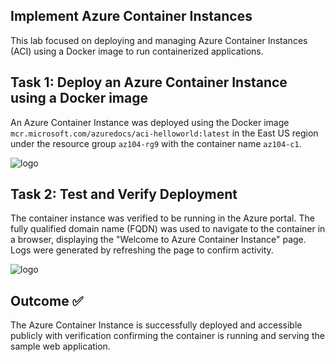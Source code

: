 ## Implement Azure Container Instances

This lab focused on deploying and managing Azure Container Instances (ACI) using a Docker image to run containerized applications.

## Task 1: Deploy an Azure Container Instance using a Docker image

An Azure Container Instance was deployed using the Docker image `mcr.microsoft.com/azuredocs/aci-helloworld:latest` in the East US region under the resource group `az104-rg9` with the container name `az104-c1`. 

![logo](https://github.com/dy1000/Azure-Administrator-AZ-104-Labs/blob/main/Labs/All-Files/lab9b-pic1.png?raw=true)

## Task 2: Test and Verify Deployment
The container instance was verified to be running in the Azure portal. The fully qualified domain name (FQDN) was used to navigate to the container in a browser, displaying the "Welcome to Azure Container Instance" page. Logs were generated by refreshing the page to confirm activity.  

![logo](https://github.com/dy1000/Azure-Administrator-AZ-104-Labs/blob/main/Labs/All-Files/lab9b-pic2.png?raw=true)

## Outcome ✅
The Azure Container Instance is successfully deployed and accessible publicly  with verification confirming the container is running and serving the sample web application.
